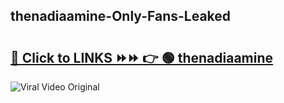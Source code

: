 
 ## thenadiaamine-Only-Fans-Leaked

# <h2><a href="https://clipsfans.com/thenadiaamine&ref=git">🔗 Click to LINKS ⏩⏩ 👉 🟢 thenadiaamine </a></h2>

<a href="https://clipsfans.com/thenadiaamine&ref=git" rel="nofollow" data-target="animated-image.originalLink"><img src="https://i.ibb.co.com/xMMVF88/686577567.gif" alt="Viral Video Original" style="max-width: 100%; display: inline-block;" data-target="animated-image.originalImage"></a>

